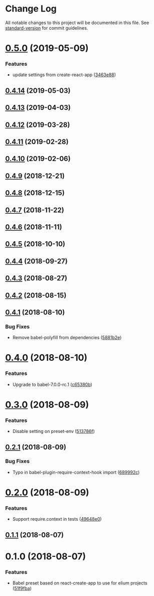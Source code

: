 # Change Log

All notable changes to this project will be documented in this file. See [standard-version](https://github.com/conventional-changelog/standard-version) for commit guidelines.

# [0.5.0](http://gitlab.com/elium/product/babel-preset-elium/compare/v0.4.14...v0.5.0) (2019-05-09)


### Features

* update settings from create-react-app ([3463e88](http://gitlab.com/elium/product/babel-preset-elium/commit/3463e88))



## [0.4.14](http://gitlab.com/elium/product/babel-preset-elium/compare/v0.4.13...v0.4.14) (2019-05-03)



## [0.4.13](http://gitlab.com/elium/product/babel-preset-elium/compare/v0.4.12...v0.4.13) (2019-04-03)



## [0.4.12](http://gitlab.com/elium/product/babel-preset-elium/compare/v0.4.11...v0.4.12) (2019-03-28)



## [0.4.11](http://gitlab.com/elium/product/babel-preset-elium/compare/v0.4.10...v0.4.11) (2019-02-28)



<a name="0.4.10"></a>
## [0.4.10](http://gitlab.com/elium/product/babel-preset-elium/compare/v0.4.9...v0.4.10) (2019-02-06)



<a name="0.4.9"></a>
## [0.4.9](http://gitlab.com/elium/product/babel-preset-elium/compare/v0.4.8...v0.4.9) (2018-12-21)



<a name="0.4.8"></a>
## [0.4.8](http://gitlab.com/elium/product/babel-preset-elium/compare/v0.4.7...v0.4.8) (2018-12-15)



<a name="0.4.7"></a>
## [0.4.7](http://gitlab.com/elium/product/babel-preset-elium/compare/v0.4.6...v0.4.7) (2018-11-22)



<a name="0.4.6"></a>
## [0.4.6](http://gitlab.com/elium/product/babel-preset-elium/compare/v0.4.5...v0.4.6) (2018-11-11)



<a name="0.4.5"></a>
## [0.4.5](http://gitlab.com/elium/product/babel-preset-elium/compare/v0.4.4...v0.4.5) (2018-10-10)



<a name="0.4.4"></a>
## [0.4.4](http://gitlab.com/elium/product/babel-preset-elium/compare/v0.4.3...v0.4.4) (2018-09-27)



<a name="0.4.3"></a>
## [0.4.3](http://gitlab.com/elium/product/babel-preset-elium/compare/v0.4.2...v0.4.3) (2018-08-27)



<a name="0.4.2"></a>
## [0.4.2](http://gitlab.com/elium/product/babel-preset-elium/compare/v0.4.1...v0.4.2) (2018-08-15)



<a name="0.4.1"></a>
## [0.4.1](http://gitlab.com/elium/product/babel-preset-elium/compare/v0.4.0...v0.4.1) (2018-08-10)


### Bug Fixes

* Remove babel-polyfill from dependencies ([5881b2e](http://gitlab.com/elium/product/babel-preset-elium/commit/5881b2e))



<a name="0.4.0"></a>
# [0.4.0](http://gitlab.com/elium/product/babel-preset-elium/compare/v0.3.0...v0.4.0) (2018-08-10)


### Features

* Upgrade to babel-7.0.0-rc.1 ([c65380b](http://gitlab.com/elium/product/babel-preset-elium/commit/c65380b))



<a name="0.3.0"></a>
# [0.3.0](http://gitlab.com/elium/product/babel-preset-elium/compare/v0.2.1...v0.3.0) (2018-08-09)


### Features

* Disable  setting on preset-env ([513786f](http://gitlab.com/elium/product/babel-preset-elium/commit/513786f))



<a name="0.2.1"></a>
## [0.2.1](http://gitlab.com/elium/product/babel-preset-elium/compare/v0.2.0...v0.2.1) (2018-08-09)


### Bug Fixes

* Typo in babel-plugin-require-context-hook import ([689992c](http://gitlab.com/elium/product/babel-preset-elium/commit/689992c))



<a name="0.2.0"></a>
# [0.2.0](http://gitlab.com/elium/product/babel-preset-elium/compare/v0.1.1...v0.2.0) (2018-08-09)


### Features

* Support require.context in tests ([49648e0](http://gitlab.com/elium/product/babel-preset-elium/commit/49648e0))



<a name="0.1.1"></a>
## [0.1.1](http://gitlab.com/elium/product/babel-preset-elium/compare/v0.1.0...v0.1.1) (2018-08-07)



<a name="0.1.0"></a>
# 0.1.0 (2018-08-07)


### Features

* Babel preset based on react-create-app to use for elium projects ([51f9fba](http://gitlab.com/elium/product/babel-preset-elium/commit/51f9fba))

